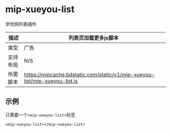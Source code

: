 # mip-xueyou-list

学优网列表插件

描述|列表页加载更多js脚本
----|----
类型|广告
支持布局| N/S
所需脚本| https://mipcache.bdstatic.com/static/v1/mip-xueyou-list/mip-xueyou-list.js

## 示例

只需要一个`<mip-xueyou-list>`标签

```
<mip-xueyou-list></mip-xueyou-list>
```

